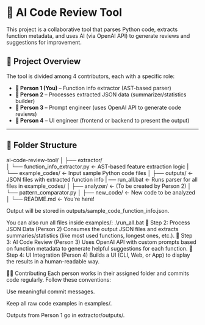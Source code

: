 # 🤖 AI Code Review Tool

This project is a collaborative tool that parses Python code, extracts function metadata, and uses AI (via OpenAI API) to generate reviews and suggestions for improvement.

## 📌 Project Overview

The tool is divided among 4 contributors, each with a specific role:

- **🔹 Person 1 (You)** – Function info extractor (AST-based parser)
- **🔹 Person 2** – Processes extracted JSON data (summarizer/statistics builder)
- **🔹 Person 3** – Prompt engineer (uses OpenAI API to generate code reviews)
- **🔹 Person 4** – UI engineer (frontend or backend to present the output)

---

## 🧱 Folder Structure
ai-code-review-tool/
│
├── extractor/                 
│   └── function_info_extractor.py ← AST-based feature extraction logic
|   └── example_codes/             ← Input sample Python code files
│	├── outputs/                   ← JSON files with extracted function info
|    ── run_all.bat                ← Runs parser for all files in example_codes/
│
├── analyzer/                  ← (To be created by Person 2)
│   └── pattern_comparator.py
│
├── new_code/                  ← New code to be analyzed
│
└── README.md                  ← You're here!

Output will be stored in outputs/sample_code_function_info.json.

You can also run all files inside examples/:
.\run_all.bat
🔄 Step 2: Process JSON Data (Person 2)
Consumes the output JSON files and extracts summaries/statistics (like most used functions, longest ones, etc.).
🧠 Step 3: AI Code Review (Person 3)
Uses OpenAI API with custom prompts based on function metadata to generate helpful suggestions for each function.
🎨 Step 4: UI Integration (Person 4)
Builds a UI (CLI, Web, or App) to display the results in a human-readable way.

🧑‍💻 Contributing
Each person works in their assigned folder and commits code regularly. Follow these conventions:

Use meaningful commit messages.

Keep all raw code examples in examples/.

Outputs from Person 1 go in extractor/outputs/.

